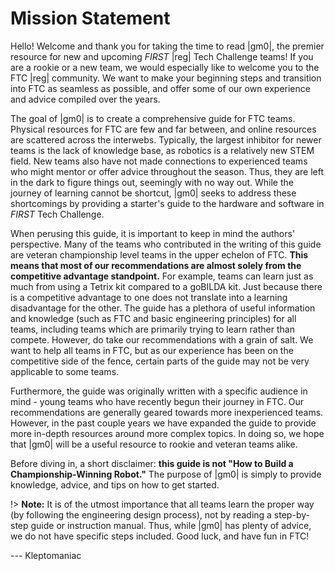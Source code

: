 # Mission Statement

Hello! Welcome and thank you for taking the time to read |gm0|, the premier resource for new and upcoming *FIRST* |reg| Tech Challenge teams! If you are a rookie or a new team, we would especially like to welcome you to the FTC |reg| community. We want to make your beginning steps and transition into FTC as seamless as possible, and offer some of our own experience and advice compiled over the years.

The goal of |gm0| is to create a comprehensive guide for FTC teams. Physical resources for FTC are few and far between, and online resources are scattered across the interwebs. Typically, the largest inhibitor for newer teams is the lack of knowledge base, as robotics is a relatively new STEM field. New teams also have not made connections to experienced teams who might mentor or offer advice throughout the season. Thus, they are left in the dark to figure things out, seemingly with no way out. While the journey of learning cannot be shortcut, |gm0| seeks to address these shortcomings by providing a starter's guide to the hardware and software in *FIRST* Tech Challenge.

When perusing this guide, it is important to keep in mind the authors' perspective. Many of the teams who contributed in the writing of this guide are veteran championship level teams in the upper echelon of FTC. **This means that most of our recommendations are almost solely from the competitive advantage standpoint.** For example, teams can learn just as much from using a Tetrix kit compared to a goBILDA kit. Just because there is a competitive advantage to one does not translate into a learning disadvantage for the other. The guide has a plethora of useful information and knowledge (such as FTC and basic engineering principles) for all teams, including teams which are primarily trying to learn rather than compete. However, do take our recommendations with a grain of salt. We want to help all teams in FTC, but as our experience has been on the competitive side of the fence, certain parts of the guide may not be very applicable to some teams.

Furthermore, the guide was originally written with a specific audience in mind - young teams who have recently begun their journey in FTC. Our recommendations are generally geared towards more inexperienced teams. However, in the past couple years we have expanded the guide to provide more in-depth resources around more complex topics. In doing so, we hope that |gm0| will be a useful resource to rookie and veteran teams alike.

Before diving in, a short disclaimer: **this guide is not "How to Build a Championship-Winning Robot."** The purpose of |gm0| is simply to provide knowledge, advice, and tips on how to get started.

!> **Note:** It is of the utmost importance that all teams learn the proper way (by following the engineering design process), not by reading a step-by-step guide or instruction manual. Thus, while |gm0| has plenty of advice, we do not have specific steps included. Good luck, and have fun in FTC!

--- Kleptomaniac

